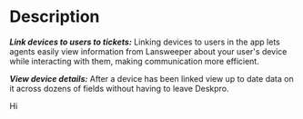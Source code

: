 Description
======

***Link devices to users to tickets:*** Linking devices to users in the app lets agents easily view information from Lansweeper about your user's device while interacting with them, making communication more efficient.

***View device details:*** After a device has been linked view up to date data on it across dozens of fields without having to leave Deskpro.

Hi
